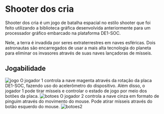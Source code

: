 # Shooter dos cria
Shooter dos cria é um jogo de batalha espacial no estilo shooter que foi feito utilizando a biblioteca gráfica desenvolvida anteriormente para um processador gráfico embarcado na plataforma DE1-SOC.

Nele, a terra é invadida por seres extraterrestres em naves esféricas. Dois astronautas são encarregados de usar a mais alta tecnologia do planeta para eliminar os invasores através de suas naves lançadoras de mísseis.

## Jogabilidade
![jogo](https://github.com/user-attachments/assets/02651829-0415-4bc8-bdf8-836168c9f53c)
O jogador 1 controla a nave magenta através da rotação da placa DE1-SOC, fazendo uso do acelerômetro do dispositivo. Além disso, o jogador 1 pode tirar mísseis e controlar o estado de jogo por meio dos botões da placa.
![botoes](https://github.com/user-attachments/assets/5a7f443b-069f-49f8-8831-b22e59272010)
O jogador 2 controla a nave cinza em formato de pinguim através do movimento do mouse. Pode atirar mísseis através do botão esquerdo do mouse.
![botoes2](https://github.com/user-attachments/assets/f90ed1e1-7127-45e9-a49c-a4f4c2bd2177)

